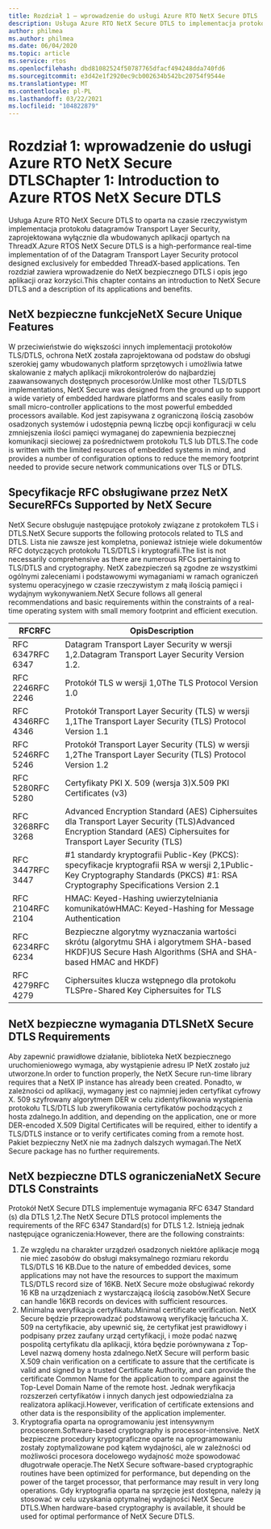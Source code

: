 ```yaml
---
title: Rozdział 1 — wprowadzenie do usługi Azure RTO NetX Secure DTLS
description: Usługa Azure RTO NetX Secure DTLS to implementacja protokołu dataTransport Layer Security gramów w czasie rzeczywistym zaprojektowana na potrzeby aplikacji opartych na ThreadX.
author: philmea
ms.author: philmea
ms.date: 06/04/2020
ms.topic: article
ms.service: rtos
ms.openlocfilehash: dbd81082524f50787765dfacf494248dda740fd6
ms.sourcegitcommit: e3d42e1f2920ec9cb002634b542bc20754f9544e
ms.translationtype: MT
ms.contentlocale: pl-PL
ms.lasthandoff: 03/22/2021
ms.locfileid: "104822879"
---
```

# <a name="chapter-1-introduction-to-azure-rtos-netx-secure-dtls"></a><span data-ttu-id="3fe40-103">Rozdział 1: wprowadzenie do usługi Azure RTO NetX Secure DTLS</span><span class="sxs-lookup"><span data-stu-id="3fe40-103">Chapter 1: Introduction to Azure RTOS NetX Secure DTLS</span></span>

<span data-ttu-id="3fe40-104">Usługa Azure RTO NetX Secure DTLS to oparta na czasie rzeczywistym implementacja protokołu datagramów Transport Layer Security, zaprojektowana wyłącznie dla wbudowanych aplikacji opartych na ThreadX.</span><span class="sxs-lookup"><span data-stu-id="3fe40-104">Azure RTOS NetX Secure DTLS is a high-performance real-time implementation of of the Datagram Transport Layer Security protocol designed exclusively for embedded ThreadX-based applications.</span></span> <span data-ttu-id="3fe40-105">Ten rozdział zawiera wprowadzenie do NetX bezpiecznego DTLS i opis jego aplikacji oraz korzyści.</span><span class="sxs-lookup"><span data-stu-id="3fe40-105">This chapter contains an introduction to NetX Secure DTLS and a description of its applications and benefits.</span></span>

## <a name="netx-secure-unique-features"></a><span data-ttu-id="3fe40-106">NetX bezpieczne funkcje</span><span class="sxs-lookup"><span data-stu-id="3fe40-106">NetX Secure Unique Features</span></span>

<span data-ttu-id="3fe40-107">W przeciwieństwie do większości innych implementacji protokołów TLS/DTLS, ochrona NetX została zaprojektowana od podstaw do obsługi szerokiej gamy wbudowanych platform sprzętowych i umożliwia łatwe skalowanie z małych aplikacji mikrokontrolerów do najbardziej zaawansowanych dostępnych procesorów.</span><span class="sxs-lookup"><span data-stu-id="3fe40-107">Unlike most other TLS/DTLS implementations, NetX Secure was designed from the ground up to support a wide variety of embedded hardware platforms and scales easily from small micro-controller applications to the most powerful embedded processors available.</span></span> <span data-ttu-id="3fe40-108">Kod jest zapisywana z ograniczoną ilością zasobów osadzonych systemów i udostępnia pewną liczbę opcji konfiguracji w celu zmniejszenia ilości pamięci wymaganej do zapewnienia bezpiecznej komunikacji sieciowej za pośrednictwem protokołu TLS lub DTLS.</span><span class="sxs-lookup"><span data-stu-id="3fe40-108">The code is written with the limited resources of embedded systems in mind, and provides a number of configuration options to reduce the memory footprint needed to provide secure network communications over TLS or DTLS.</span></span>

## <a name="rfcs-supported-by-netx-secure"></a><span data-ttu-id="3fe40-109">Specyfikacje RFC obsługiwane przez NetX Secure</span><span class="sxs-lookup"><span data-stu-id="3fe40-109">RFCs Supported by NetX Secure</span></span>

<span data-ttu-id="3fe40-110">NetX Secure obsługuje następujące protokoły związane z protokołem TLS i DTLS.</span><span class="sxs-lookup"><span data-stu-id="3fe40-110">NetX Secure supports the following protocols related to TLS and DTLS.</span></span> <span data-ttu-id="3fe40-111">Lista nie zawsze jest kompletna, ponieważ istnieje wiele dokumentów RFC dotyczących protokołu TLS/DTLS i kryptografii.</span><span class="sxs-lookup"><span data-stu-id="3fe40-111">The list is not necessarily comprehensive as there are numerous RFCs pertaining to TLS/DTLS and cryptography.</span></span> <span data-ttu-id="3fe40-112">NetX zabezpieczeń są zgodne ze wszystkimi ogólnymi zaleceniami i podstawowymi wymaganiami w ramach ograniczeń systemu operacyjnego w czasie rzeczywistym z małą ilością pamięci i wydajnym wykonywaniem.</span><span class="sxs-lookup"><span data-stu-id="3fe40-112">NetX Secure follows all general recommendations and basic requirements within the constraints of a real-time operating system with small memory footprint and efficient execution.</span></span>


| <span data-ttu-id="3fe40-113">RFC</span><span class="sxs-lookup"><span data-stu-id="3fe40-113">RFC</span></span> | <span data-ttu-id="3fe40-114">Opis</span><span class="sxs-lookup"><span data-stu-id="3fe40-114">Description</span></span> |
| --- | ----------- |
| <span data-ttu-id="3fe40-115">RFC 6347</span><span class="sxs-lookup"><span data-stu-id="3fe40-115">RFC 6347</span></span> | <span data-ttu-id="3fe40-116">Datagram Transport Layer Security w wersji 1,2.</span><span class="sxs-lookup"><span data-stu-id="3fe40-116">Datagram Transport Layer Security Version 1.2.</span></span> |
| <span data-ttu-id="3fe40-117">RFC 2246</span><span class="sxs-lookup"><span data-stu-id="3fe40-117">RFC 2246</span></span> | <span data-ttu-id="3fe40-118">Protokół TLS w wersji 1,0</span><span class="sxs-lookup"><span data-stu-id="3fe40-118">The TLS Protocol Version 1.0</span></span>|
| <span data-ttu-id="3fe40-119">RFC 4346</span><span class="sxs-lookup"><span data-stu-id="3fe40-119">RFC 4346</span></span> | <span data-ttu-id="3fe40-120">Protokół Transport Layer Security (TLS) w wersji 1,1</span><span class="sxs-lookup"><span data-stu-id="3fe40-120">The Transport Layer Security (TLS) Protocol Version 1.1</span></span> |
| <span data-ttu-id="3fe40-121">RFC 5246</span><span class="sxs-lookup"><span data-stu-id="3fe40-121">RFC 5246</span></span> | <span data-ttu-id="3fe40-122">Protokół Transport Layer Security (TLS) w wersji 1,2</span><span class="sxs-lookup"><span data-stu-id="3fe40-122">The Transport Layer Security (TLS) Protocol Version 1.2</span></span> |
| <span data-ttu-id="3fe40-123">RFC 5280</span><span class="sxs-lookup"><span data-stu-id="3fe40-123">RFC 5280</span></span> | <span data-ttu-id="3fe40-124">Certyfikaty PKI X. 509 (wersja 3)</span><span class="sxs-lookup"><span data-stu-id="3fe40-124">X.509 PKI Certificates (v3)</span></span> |
| <span data-ttu-id="3fe40-125">RFC 3268</span><span class="sxs-lookup"><span data-stu-id="3fe40-125">RFC 3268</span></span> | <span data-ttu-id="3fe40-126">Advanced Encryption Standard (AES) Ciphersuites dla Transport Layer Security (TLS)</span><span class="sxs-lookup"><span data-stu-id="3fe40-126">Advanced Encryption Standard (AES) Ciphersuites for Transport Layer Security (TLS)</span></span> |
| <span data-ttu-id="3fe40-127">RFC 3447</span><span class="sxs-lookup"><span data-stu-id="3fe40-127">RFC 3447</span></span> | <span data-ttu-id="3fe40-128">#1 standardy kryptografii Public-Key (PKCS): specyfikacje kryptografii RSA w wersji 2,1</span><span class="sxs-lookup"><span data-stu-id="3fe40-128">Public-Key Cryptography Standards (PKCS) #1: RSA Cryptography Specifications Version 2.1</span></span> |
| <span data-ttu-id="3fe40-129">RFC 2104</span><span class="sxs-lookup"><span data-stu-id="3fe40-129">RFC 2104</span></span> | <span data-ttu-id="3fe40-130">HMAC: Keyed-Hashing uwierzytelniania komunikatów</span><span class="sxs-lookup"><span data-stu-id="3fe40-130">HMAC: Keyed-Hashing for Message Authentication</span></span> |
| <span data-ttu-id="3fe40-131">RFC 6234</span><span class="sxs-lookup"><span data-stu-id="3fe40-131">RFC 6234</span></span> | <span data-ttu-id="3fe40-132">Bezpieczne algorytmy wyznaczania wartości skrótu (algorytmu SHA i algorytmem SHA-based HKDF)</span><span class="sxs-lookup"><span data-stu-id="3fe40-132">US Secure Hash Algorithms (SHA and SHA-based HMAC and HKDF)</span></span> |
| <span data-ttu-id="3fe40-133">RFC 4279</span><span class="sxs-lookup"><span data-stu-id="3fe40-133">RFC 4279</span></span> | <span data-ttu-id="3fe40-134">Ciphersuites klucza wstępnego dla protokołu TLS</span><span class="sxs-lookup"><span data-stu-id="3fe40-134">Pre-Shared Key Ciphersuites for TLS</span></span> |

## <a name="netx-secure-dtls-requirements"></a><span data-ttu-id="3fe40-135">NetX bezpieczne wymagania DTLS</span><span class="sxs-lookup"><span data-stu-id="3fe40-135">NetX Secure DTLS Requirements</span></span>

<span data-ttu-id="3fe40-136">Aby zapewnić prawidłowe działanie, biblioteka NetX bezpiecznego uruchomieniowego wymaga, aby wystąpienie adresu IP NetX zostało już utworzone.</span><span class="sxs-lookup"><span data-stu-id="3fe40-136">In order to function properly, the NetX Secure run-time library requires that a NetX IP instance has already been created.</span></span> <span data-ttu-id="3fe40-137">Ponadto, w zależności od aplikacji, wymagany jest co najmniej jeden certyfikat cyfrowy X. 509 szyfrowany algorytmem DER w celu zidentyfikowania wystąpienia protokołu TLS/DTLS lub zweryfikowania certyfikatów pochodzących z hosta zdalnego.</span><span class="sxs-lookup"><span data-stu-id="3fe40-137">In addition, and depending on the application, one or more DER-encoded X.509 Digital Certificates will be required, either to identify a TLS/DTLS instance or to verify certificates coming from a remote host.</span></span> <span data-ttu-id="3fe40-138">Pakiet bezpieczny NetX nie ma żadnych dalszych wymagań.</span><span class="sxs-lookup"><span data-stu-id="3fe40-138">The NetX Secure package has no further requirements.</span></span>

## <a name="netx-secure-dtls-constraints"></a><span data-ttu-id="3fe40-139">NetX bezpieczne DTLS ograniczenia</span><span class="sxs-lookup"><span data-stu-id="3fe40-139">NetX Secure DTLS Constraints</span></span>

<span data-ttu-id="3fe40-140">Protokół NetX Secure DTLS implementuje wymagania RFC 6347 Standard (s) dla DTLS 1,2.</span><span class="sxs-lookup"><span data-stu-id="3fe40-140">The NetX Secure DTLS protocol implements the requirements of the RFC 6347 Standard(s) for DTLS 1.2.</span></span> <span data-ttu-id="3fe40-141">Istnieją jednak następujące ograniczenia:</span><span class="sxs-lookup"><span data-stu-id="3fe40-141">However, there are the following constraints:</span></span>

1. <span data-ttu-id="3fe40-142">Ze względu na charakter urządzeń osadzonych niektóre aplikacje mogą nie mieć zasobów do obsługi maksymalnego rozmiaru rekordu TLS/DTLS 16 KB.</span><span class="sxs-lookup"><span data-stu-id="3fe40-142">Due to the nature of embedded devices, some applications may not have the resources to support the maximum TLS/DTLS record size of 16KB.</span></span> <span data-ttu-id="3fe40-143">NetX Secure może obsługiwać rekordy 16 KB na urządzeniach z wystarczającą ilością zasobów.</span><span class="sxs-lookup"><span data-stu-id="3fe40-143">NetX Secure can handle 16KB records on devices with sufficient resources.</span></span>
2. <span data-ttu-id="3fe40-144">Minimalna weryfikacja certyfikatu.</span><span class="sxs-lookup"><span data-stu-id="3fe40-144">Minimal certificate verification.</span></span> <span data-ttu-id="3fe40-145">NetX Secure będzie przeprowadzać podstawową weryfikację łańcucha X. 509 na certyfikacie, aby upewnić się, że certyfikat jest prawidłowy i podpisany przez zaufany urząd certyfikacji, i może podać nazwę pospolitą certyfikatu dla aplikacji, która będzie porównywana z Top-Level nazwą domeny hosta zdalnego.</span><span class="sxs-lookup"><span data-stu-id="3fe40-145">NetX Secure will perform basic X.509 chain verification on a certificate to assure that the     certificate is valid and signed by a trusted Certificate Authority, and can provide the certificate Common Name for the application to compare against the Top-Level Domain Name of the remote host.</span></span> <span data-ttu-id="3fe40-146">Jednak weryfikacja rozszerzeń certyfikatów i innych danych jest odpowiedzialna za realizatora aplikacji.</span><span class="sxs-lookup"><span data-stu-id="3fe40-146">However, verification of certificate extensions and other data is the responsibility of the application implementer.</span></span>
3. <span data-ttu-id="3fe40-147">Kryptografia oparta na oprogramowaniu jest intensywnym procesorem.</span><span class="sxs-lookup"><span data-stu-id="3fe40-147">Software-based cryptography is processor-intensive.</span></span> <span data-ttu-id="3fe40-148">NetX bezpieczne procedury kryptograficzne oparte na oprogramowaniu zostały zoptymalizowane pod kątem wydajności, ale w zależności od możliwości procesora docelowego wydajność może spowodować długotrwałe operacje.</span><span class="sxs-lookup"><span data-stu-id="3fe40-148">The NetX Secure software-based cryptographic routines have been optimized for performance, but depending on the power of the target processor, that performance may result in very long operations.</span></span> <span data-ttu-id="3fe40-149">Gdy kryptografia oparta na sprzęcie jest dostępna, należy ją stosować w celu uzyskania optymalnej wydajności NetX Secure DTLS.</span><span class="sxs-lookup"><span data-stu-id="3fe40-149">When hardware-based cryptography is available, it should be used for optimal performance of NetX Secure DTLS.</span></span>
